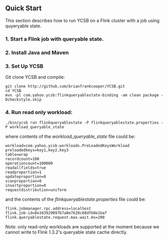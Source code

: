 ## Quick Start

This section describes how to run YCSB on a Flink cluster with a job using quyeryable state. 

### 1. Start a Flink job with queryable state.

### 2. Install Java and Maven

### 3. Set Up YCSB

Git clone YCSB and compile:

    git clone http://github.com/brianfrankcooper/YCSB.git
    cd YCSB
    mvn -pl com.yahoo.ycsb:flinkqueryablestate-binding -am clean package -Dcheckstyle.skip

### 4. Run read only workload:
    
    ./bin/ycsb run flinkqueryablestate -P flinkqueryablestate.properties -P workload_queryable_state
    
where contents of the *workload_queryable_state* file could be:

    workload=com.yahoo.ycsb.workloads.PreLoadedKeysWorkload
    preloadedkeys=key1,key2,key3
    table=wrap
    recordcount=100
    operationcount=100000
    readallfields=true
    readproportion=1
    updateproportion=0
    scanproportion=0
    insertproportion=0
    requestdistribution=uniform
    
and the contents of the *flinkqueryablestate.properties* file could be:

    flink.jobmanager.rpc.address=localhost
    flink.job-id=8e343929097b7a0e7620c68dfb0e1baf
    flink.queryablestate.request.max.wait.ms=200

Note: only read-only workloads are supported at the moment because we cannot write to Flink 1.3.2's
queryable state cache directly.
    